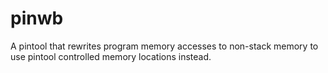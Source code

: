 pinwb
=====

A pintool that rewrites program memory accesses to non-stack memory to use pintool controlled memory locations instead.

